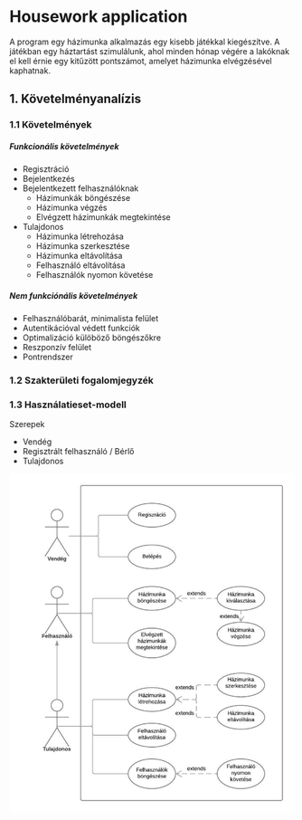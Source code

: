 # Housework application

A program egy házimunka alkalmazás egy kisebb játékkal kiegészítve. A játékban egy háztartást szimulálunk, ahol minden hónap végére a lakóknak el kell érnie egy kitűzött pontszámot, amelyet házimunka elvégzésével kaphatnak.


## 1. Követelményanalízis
### 1.1 Követelmények
##### Funkcionális követelmények
- Regisztráció
- Bejelentkezés
- Bejelentkezett felhasználóknak
  - Házimunkák böngészése
  - Házimunka végzés
  - Elvégzett házimunkák megtekintése
- Tulajdonos
  - Házimunka létrehozása
  - Házimunka szerkesztése
  - Házimunka eltávolítása
  - Felhasználó eltávolítása
  - Felhasználók nyomon követése

##### Nem funkciónális követelmények
- Felhasználóbarát, minimalista felület
- Autentikációval védett funkciók
- Optimalizáció külöböző böngészőkre
- Reszponzív felület
- Pontrendszer

### 1.2 Szakterületi fogalomjegyzék

### 1.3 Használatieset-modell
Szerepek
- Vendég
- Regisztrált felhasználó / Bérlő
- Tulajdonos

![alt Use-Case Diagram](https://github.com/thelfter/housework-app/blob/master/house-work-uc-diagram.jpeg?raw=true)
